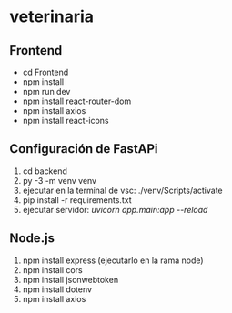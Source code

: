 # veterinaria

## Frontend
  - cd Frontend
  - npm install
  - npm run dev
  - npm install react-router-dom
  - npm install axios
  - npm install react-icons




## Configuración de FastAPi
1. cd backend
2. py -3 -m venv venv
3. ejecutar en la terminal de vsc: ./venv/Scripts/activate
4. pip install -r requirements.txt
5. ejecutar servidor: *uvicorn app.main:app --reload*

## Node.js

1. npm install express (ejecutarlo en la rama node)
2. npm install cors
3. npm install jsonwebtoken
4. npm install dotenv
5. npm install axios

